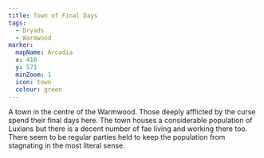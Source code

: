 ```yaml
---
title: Town of Final Days
tags:
  - Dryads
  - Warmwood
marker:
  mapName: Arcadia
  x: 410
  y: 571
  minZoom: 1
  icon: town
  colour: green
---
```


A town in the centre of the Warmwood. Those deeply afflicted by the curse spend their final days here. The town houses a considerable population of Luxians but there is a decent number of fae living and working there too. There seem to be regular parties held to keep the population from stagnating in the most literal sense.
